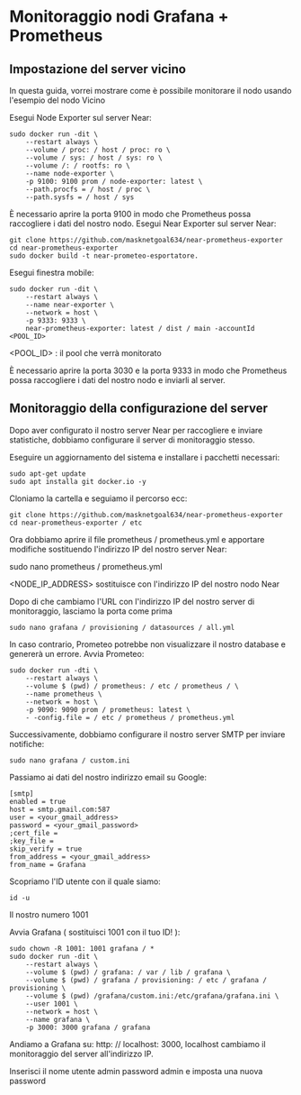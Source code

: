 # Monitoraggio nodi Grafana + Prometheus

## Impostazione del server vicino

In questa guida, vorrei mostrare come è possibile monitorare il nodo usando l'esempio del nodo Vicino

Esegui Node Exporter sul server Near:

```
sudo docker run -dit \ 
    --restart always \ 
    --volume / proc: / host / proc: ro \ 
    --volume / sys: / host / sys: ro \ 
    --volume /: / rootfs: ro \ 
    --name node-exporter \ 
    -p 9100: 9100 prom / node-exporter: latest \ 
    --path.procfs = / host / proc \ 
    --path.sysfs = / host / sys
```

È necessario aprire la porta 9100 in modo che Prometheus possa raccogliere i dati del nostro nodo.
Esegui Near Exporter sul server Near:

```
git clone https://github.com/masknetgoal634/near-prometheus-exporter 
cd near-prometheus-exporter
sudo docker build -t near-prometeo-esportatore.
```

Esegui finestra mobile:

```
sudo docker run -dit \ 
    --restart always \ 
    --name near-exporter \ 
    --network = host \ 
    -p 9333: 9333 \ 
    near-prometheus-exporter: latest / dist / main -accountId <POOL_ID>
 ```   
    
<POOL_ID> : il pool che verrà monitorato

È necessario aprire la porta 3030 e la porta 9333 in modo che Prometheus possa raccogliere i dati del nostro nodo e inviarli al server.

## Monitoraggio della configurazione del server

Dopo aver configurato il nostro server Near per raccogliere e inviare statistiche, dobbiamo configurare il server di monitoraggio stesso.

Eseguire un aggiornamento del sistema e installare i pacchetti necessari:

```
sudo apt-get update 
sudo apt installa git docker.io -y
```

Cloniamo la cartella e seguiamo il percorso ecc:

```
git clone https://github.com/masknetgoal634/near-prometheus-exporter 
cd near-prometheus-exporter / etc
```

Ora dobbiamo aprire il file prometheus / prometheus.yml e apportare modifiche sostituendo l'indirizzo IP del nostro server Near:

sudo nano prometheus / prometheus.yml

<NODE_IP_ADDRESS> sostituisce con l'indirizzo IP del nostro nodo Near


Dopo di che cambiamo l'URL con l'indirizzo IP del nostro server di monitoraggio, lasciamo la porta come prima

```
sudo nano grafana / provisioning / datasources / all.yml
```

In caso contrario, Prometeo potrebbe non visualizzare il nostro database e genererà un errore.
Avvia Prometeo:

```
sudo docker run -dti \ 
    --restart always \ 
    --volume $ (pwd) / prometheus: / etc / prometheus / \ 
    --name prometheus \ 
    --network = host \ 
    -p 9090: 9090 prom / prometheus: latest \ 
    - -config.file = / etc / prometheus / prometheus.yml
```

Successivamente, dobbiamo configurare il nostro server SMTP per inviare notifiche:

```
sudo nano grafana / custom.ini
```

Passiamo ai dati del nostro indirizzo email su Google:
```
[smtp]
enabled = true
host = smtp.gmail.com:587 
user = <your_gmail_address>
password = <your_gmail_password>
;cert_file =
;key_file =
skip_verify = true
from_address = <your_gmail_address>
from_name = Grafana
```
Scopriamo l'ID utente con il quale siamo:

```
id -u
```

Il nostro numero 1001

Avvia Grafana ( sostituisci 1001 con il tuo ID! ):

```
sudo chown -R 1001: 1001 grafana / * 
sudo docker run -dit \ 
    --restart always \ 
    --volume $ (pwd) / grafana: / var / lib / grafana \ 
    --volume $ (pwd) / grafana / provisioning: / etc / grafana / provisioning \ 
    --volume $ (pwd) /grafana/custom.ini:/etc/grafana/grafana.ini \ 
    --user 1001 \ 
    --network = host \ 
    --name grafana \ 
    -p 3000: 3000 grafana / grafana
```    
Andiamo a Grafana su: http: // localhost: 3000, localhost cambiamo il monitoraggio del server all'indirizzo IP.

Inserisci il nome utente admin password admin e imposta una nuova password
